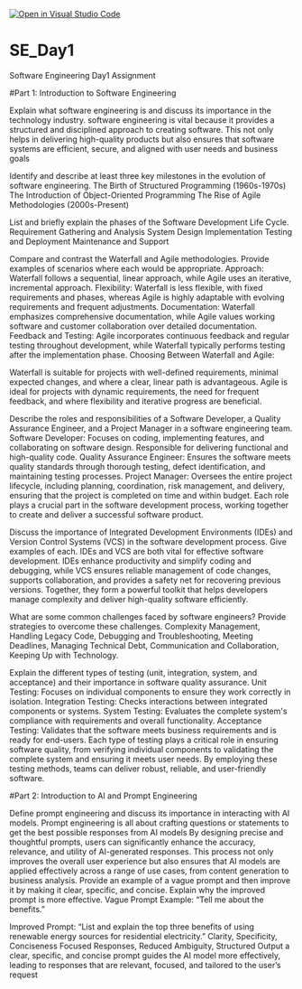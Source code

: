 [![Open in Visual Studio Code](https://classroom.github.com/assets/open-in-vscode-2e0aaae1b6195c2367325f4f02e2d04e9abb55f0b24a779b69b11b9e10269abc.svg)](https://classroom.github.com/online_ide?assignment_repo_id=15572198&assignment_repo_type=AssignmentRepo)
# SE_Day1
Software Engineering Day1 Assignment

#Part 1: Introduction to Software Engineering

Explain what software engineering is and discuss its importance in the technology industry.
software engineering is vital because it provides a structured and disciplined approach to creating software. This not only helps in delivering high-quality products but also ensures that software systems are efficient, secure, and aligned with user needs and business goals

Identify and describe at least three key milestones in the evolution of software engineering.
The Birth of Structured Programming (1960s-1970s)
The Introduction of Object-Oriented Programming
The Rise of Agile Methodologies (2000s-Present)

List and briefly explain the phases of the Software Development Life Cycle.
Requirement Gathering and Analysis
System Design
Implementation
Testing  and Deployment
Maintenance and Support

Compare and contrast the Waterfall and Agile methodologies. Provide examples of scenarios where each would be appropriate.
Approach: Waterfall follows a sequential, linear approach, while Agile uses an iterative, incremental approach.
Flexibility: Waterfall is less flexible, with fixed requirements and phases, whereas Agile is highly adaptable with evolving requirements and frequent adjustments.
Documentation: Waterfall emphasizes comprehensive documentation, while Agile values working software and customer collaboration over detailed documentation.
Feedback and Testing: Agile incorporates continuous feedback and regular testing throughout development, while Waterfall typically performs testing after the implementation phase.
Choosing Between Waterfall and Agile:

Waterfall is suitable for projects with well-defined requirements, minimal expected changes, and where a clear, linear path is advantageous.
Agile is ideal for projects with dynamic requirements, the need for frequent feedback, and where flexibility and iterative progress are beneficial.

Describe the roles and responsibilities of a Software Developer, a Quality Assurance Engineer, and a Project Manager in a software engineering team.
Software Developer: Focuses on coding, implementing features, and collaborating on software design. Responsible for delivering functional and high-quality code.
Quality Assurance Engineer: Ensures the software meets quality standards through thorough testing, defect identification, and maintaining testing processes.
Project Manager: Oversees the entire project lifecycle, including planning, coordination, risk management, and delivery, ensuring that the project is completed on time and within budget.
Each role plays a crucial part in the software development process, working together to create and deliver a successful software product.

Discuss the importance of Integrated Development Environments (IDEs) and Version Control Systems (VCS) in the software development process. Give examples of each.
IDEs and VCS are both vital for effective software development. IDEs enhance productivity and simplify coding and debugging, while VCS ensures reliable management of code changes, supports collaboration, and provides a safety net for recovering previous versions. Together, they form a powerful toolkit that helps developers manage complexity and deliver high-quality software efficiently.

What are some common challenges faced by software engineers? Provide strategies to overcome these challenges.
Complexity Management, Handling Legacy Code, Debugging and Troubleshooting, Meeting Deadlines, Managing Technical Debt, Communication and Collaboration, Keeping Up with Technology.

Explain the different types of testing (unit, integration, system, and acceptance) and their importance in software quality assurance.
Unit Testing: Focuses on individual components to ensure they work correctly in isolation.
Integration Testing: Checks interactions between integrated components or systems.
System Testing: Evaluates the complete system's compliance with requirements and overall functionality.
Acceptance Testing: Validates that the software meets business requirements and is ready for end-users.
Each type of testing plays a critical role in ensuring software quality, from verifying individual components to validating the complete system and ensuring it meets user needs. By employing these testing methods, teams can deliver robust, reliable, and user-friendly software.

#Part 2: Introduction to AI and Prompt Engineering


Define prompt engineering and discuss its importance in interacting with AI models.
Prompt engineering is all about crafting questions or statements to get the best possible responses from AI models
By designing precise and thoughtful prompts, users can significantly enhance the accuracy, relevance, and utility of AI-generated responses. This process not only improves the overall user experience but also ensures that AI models are applied effectively across a range of use cases, from content generation to business analysis.
Provide an example of a vague prompt and then improve it by making it clear, specific, and concise. Explain why the improved prompt is more effective.
Vague Prompt Example:
“Tell me about the benefits.”

Improved Prompt:
“List and explain the top three benefits of using renewable energy sources for residential electricity.”
Clarity, Specificity, Conciseness
Focused Responses, Reduced Ambiguity, Structured Output 
 a clear, specific, and concise prompt guides the AI model more effectively, leading to responses that are relevant, focused, and tailored to the user’s request
